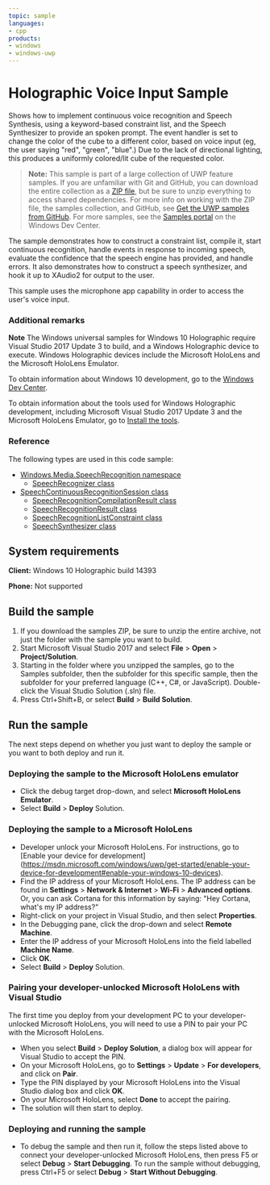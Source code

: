 ```yaml
---
topic: sample
languages:
- cpp
products:
- windows
- windows-uwp
---
```


<!---
  category: Holographic
  samplefwlink: http://go.microsoft.com/fwlink/p/?LinkId=844964
--->

# Holographic Voice Input Sample

Shows how to implement continuous voice recognition and Speech Synthesis, using a keyword-based constraint list, and the Speech Synthesizer to provide an spoken prompt. The event handler is set to change the color of the cube to a different color, based on voice input (eg, the user saying "red", "green", "blue".) Due to the lack of directional lighting, this produces a uniformly colored/lit cube of the requested color.

> **Note:** This sample is part of a large collection of UWP feature samples. 
> If you are unfamiliar with Git and GitHub, you can download the entire collection as a 
> [ZIP file](https://github.com/Microsoft/Windows-universal-samples/archive/master.zip), but be 
> sure to unzip everything to access shared dependencies. For more info on working with the ZIP file, 
> the samples collection, and GitHub, see [Get the UWP samples from GitHub](https://aka.ms/ovu2uq). 
> For more samples, see the [Samples portal](https://aka.ms/winsamples) on the Windows Dev Center. 

The sample demonstrates how to construct a constraint list, compile it, start continuous recognition, handle events in response to incoming speech, evaluate the confidence that the speech engine has provided, and handle errors. It also demonstrates how to construct a speech synthesizer, and hook it up to XAudio2 for output to the user.

This sample uses the microphone app capability in order to access the user's voice input.

### 
### Additional remarks

**Note** The Windows universal samples for Windows 10 Holographic require Visual Studio 2017 Update 3
to build, and a Windows Holographic device to execute. Windows Holographic devices include the
Microsoft HoloLens and the Microsoft HoloLens Emulator.

To obtain information about Windows 10 development, go to the [Windows Dev Center](http://go.microsoft.com/fwlink/?LinkID=532421).

To obtain information about the tools used for Windows Holographic development, including
Microsoft Visual Studio 2017 Update 3 and the Microsoft HoloLens Emulator, go to
[Install the tools](https://developer.microsoft.com/windows/holographic/install_the_tools).

### Reference

The following types are used in this code sample:
* [Windows.Media.SpeechRecognition namespace](https://docs.microsoft.com/uwp/api/windows.media.speechrecognition)
  * [SpeechRecognizer class](https://docs.microsoft.com/uwp/api/Windows.Media.SpeechRecognition.SpeechRecognizer)
* [SpeechContinuousRecognitionSession class](https://docs.microsoft.com/uwp/api/windows.media.speechrecognition.speechcontinuousrecognitionsession)
  * [SpeechRecognitionCompilationResult class](https://docs.microsoft.com/uwp/api/windows.media.speechrecognition.speechrecognitioncompilationresult)
  * [SpeechRecognitionResult class](https://docs.microsoft.com/uwp/api/windows.media.speechrecognition.speechrecognitionresult)
  * [SpeechRecognitionListConstraint class](https://docs.microsoft.com/uwp/api/windows.media.speechrecognition.speechrecognitionlistconstraint)
  * [SpeechSynthesizer class](https://docs.microsoft.com/uwp/api/windows.media.speechsynthesis.speechsynthesizer)
 
## System requirements

**Client:** Windows 10 Holographic build 14393

**Phone:** Not supported

## Build the sample

1. If you download the samples ZIP, be sure to unzip the entire archive, not just the folder with
   the sample you want to build.
2. Start Microsoft Visual Studio 2017 and select **File** \> **Open** \> **Project/Solution**.
3. Starting in the folder where you unzipped the samples, go to the Samples subfolder, then the
   subfolder for this specific sample, then the subfolder for your preferred language (C++, C#, or
   JavaScript). Double-click the Visual Studio Solution (.sln) file.
4. Press Ctrl+Shift+B, or select **Build** \> **Build Solution**.

## Run the sample

The next steps depend on whether you just want to deploy the sample or you want to both deploy and
run it.

### Deploying the sample to the Microsoft HoloLens emulator

- Click the debug target drop-down, and select **Microsoft HoloLens Emulator**.
- Select **Build** \> **Deploy** Solution.

### Deploying the sample to a Microsoft HoloLens

- Developer unlock your Microsoft HoloLens. For instructions, go to [Enable your device for development]
  (https://msdn.microsoft.com/windows/uwp/get-started/enable-your-device-for-development#enable-your-windows-10-devices).
- Find the IP address of your Microsoft HoloLens. The IP address can be found in **Settings**
  \> **Network & Internet** \> **Wi-Fi** \> **Advanced options**. Or, you can ask Cortana for this
  information by saying: "Hey Cortana, what's my IP address?"
- Right-click on your project in Visual Studio, and then select **Properties**.
- In the Debugging pane, click the drop-down and select **Remote Machine**.
- Enter the IP address of your Microsoft HoloLens into the field labelled **Machine Name**.
- Click **OK**.
- Select **Build** \> **Deploy** Solution.

### Pairing your developer-unlocked Microsoft HoloLens with Visual Studio

The first time you deploy from your development PC to your developer-unlocked Microsoft HoloLens,
you will need to use a PIN to pair your PC with the Microsoft HoloLens.
- When you select **Build** \> **Deploy Solution**, a dialog box will appear for Visual Studio to
  accept the PIN.
- On your Microsoft HoloLens, go to **Settings** \> **Update** \> **For developers**, and click on
  **Pair**.
- Type the PIN displayed by your Microsoft HoloLens into the Visual Studio dialog box and click
  **OK**.
- On your Microsoft HoloLens, select **Done** to accept the pairing.
- The solution will then start to deploy.

### Deploying and running the sample

- To debug the sample and then run it, follow the steps listed above to connect your
  developer-unlocked Microsoft HoloLens, then press F5 or select **Debug** \> **Start Debugging**.
  To run  the sample without debugging, press Ctrl+F5 or select **Debug** \> **Start Without Debugging**.

